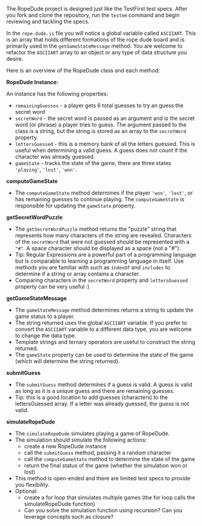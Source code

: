 The RopeDude project is designed just like the TestFirst test specs. After you fork and clone the repository, run the `testem` command and begin reviewing and tackling the specs.

In the `rope-dude.js` file you will notice a global variable called `ASCIIART`. This is an array that holds different formations of the rope dude board and is primarily used in the `getGameStateMessage` method. You are welcome to refactor the `ASCIIART` array to an object or any type of data structure you desire.

Here is an overview of the RopeDude class and each method:

**RopeDude Instance:**

An instance has the following properties:

- `remainingGuesses` - a player gets 6 total guesses to try an guess the secret word
- `secretWord` - the secret word is passed as an argument and is the secret word (or phrase) a player tries to guess. The argument passed to the class is a string, but the string is stored as an array to the `secretWord` property.
- `lettersGuessed` - this is a memory bank of all the letters guessed. This is useful when determining a valid guess. A guess does not count if the character was already guessed.
- `gameState` - tracks the state of the game, there are three states `'playing'`, `'lost'`, `'won'`.

**computeGameState**

- The `computeGameState` method determines if the player `'won'`, `'lost'`, or has remaining guesses to continue playing. The `computeGameState` is responsible for updating the `gameState` property.

**getSecretWordPuzzle** 

- The `getSecretWordPuzzle` method returns the "puzzle" string that represents how many characters of the string are revealed. Characters of the `secretWord` that were not guessed should be represented with a `"#"`. A space character should be displayed as a space (not a "#").
- Tip: Regular Expressions are a powerful part of a programming language but is comparable to learning a programming language in itself. Use methods you are familiar with such as `indexOf` and `includes` to determine if a string or array contains a character.
- Comparing characters in the `secretWord` property and `lettersGuessed` property can be very useful :)

**getGameStateMessage**

- The `gameStateMessage` method determines returns a string to update the game status to a player. 
- The string returned uses the global `ASCIIART` variable. If you prefer to convert the `ASCIIART` variable to a different data type, you are welcome to change the data type.
- Template strings and ternary operators are useful to construct the string returned.
- The `gameState` property can be used to determine the state of the game (which will determine the string returned).

**submitGuess**

- The `submitGuess` method determines if a guess is valid. A guess is valid as long as it is a unique guess and there are remaining guesses.
- Tip: this is a good location to add guesses (characters) to the lettersGuessed array. If a letter was already guessed, the guess is not valid.

**simulateRopeDude**

- The `simulateRopeDude` simulates playing a game of RopeDude.
- The simulation should simulate the following actions:
	- create a new RopeDude instance
	- call the `submitGuess` method, passing it a random character
	- call the `computeGameState` method to determine the state of the game
	- return the final status of the game (whether the simulation won or lost)
- This method is open-ended and there are limited test specs to provide you flexibility.
- Optional:
	- create a for loop that simulates multiple games (the for loop calls the simulateRopeDude function)
	- Can you solve the simulation function using recursion? Can you leverage concepts such as closure?
